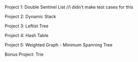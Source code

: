 Project 1: Double Sentinel List //I didn't make test cases for this

Project 2: Dynamic Stack

Project 3: Leftist Tree

Project 4: Hash Table

Project 5: Weighted Graph - Minimum Spanning Tree

Bonus Project: Trie
